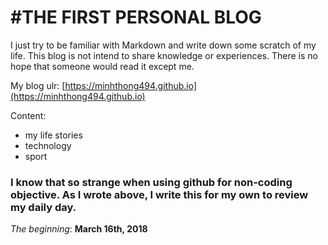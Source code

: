#THE FIRST PERSONAL BLOG
=======


I just try to be familiar with Markdown and write down some scratch of my life.
This blog is not intend to share knowledge or experiences. There is no hope that someone would read it except me. 

My blog ulr: [https://minhthong494.github.io](https://minhthong494.github.io)

Content:

* my life stories
* technology
* sport

### I know that so strange when using github for non-coding objective. As I wrote above, I write this for my own to review my daily day.


*The beginning*: **March 16th, 2018**

